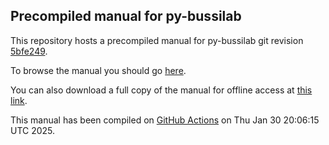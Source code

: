 Precompiled manual for py-bussilab
-------------------------------

This repository hosts a precompiled manual for py-bussilab
git revision [5bfe249](https://github.com/bussilab/py-bussilab/commit/5bfe249).

To browse the manual you should go [here](http://bussilab.github.io/doc-py-bussilab).

You can also download a full copy of the manual for offline access
at [this link](http://github.com/bussilab/doc-py-bussilab/archive/master.zip).
  
This manual has been compiled on [GitHub Actions](https://github.com/bussilab/py-bussilab/actions) on Thu Jan 30 20:06:15 UTC 2025.

